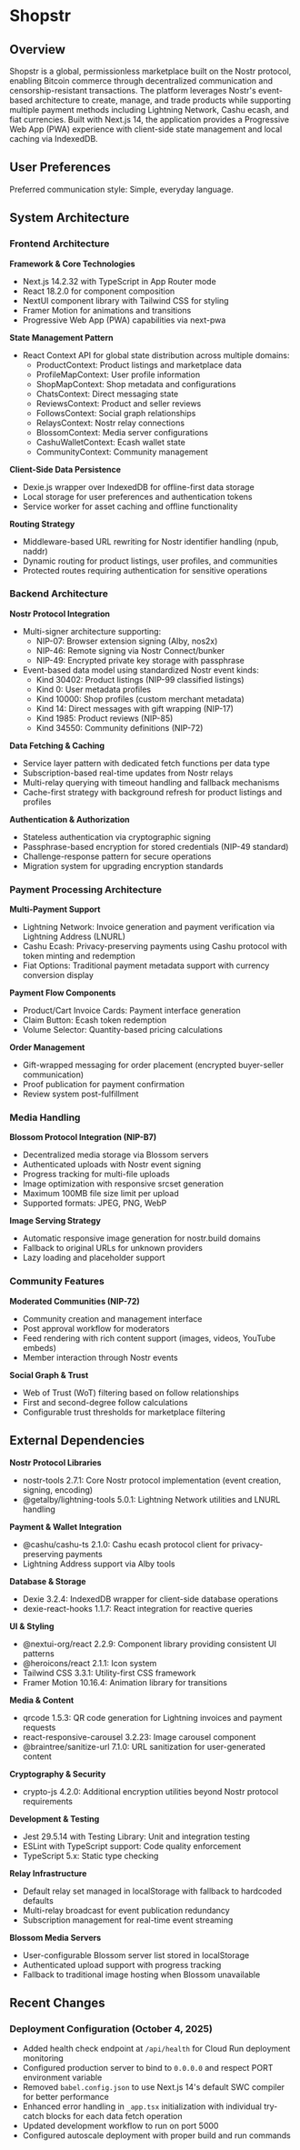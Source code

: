 # Shopstr

## Overview

Shopstr is a global, permissionless marketplace built on the Nostr protocol, enabling Bitcoin commerce through decentralized communication and censorship-resistant transactions. The platform leverages Nostr's event-based architecture to create, manage, and trade products while supporting multiple payment methods including Lightning Network, Cashu ecash, and fiat currencies. Built with Next.js 14, the application provides a Progressive Web App (PWA) experience with client-side state management and local caching via IndexedDB.

## User Preferences

Preferred communication style: Simple, everyday language.

## System Architecture

### Frontend Architecture

**Framework & Core Technologies**

- Next.js 14.2.32 with TypeScript in App Router mode
- React 18.2.0 for component composition
- NextUI component library with Tailwind CSS for styling
- Framer Motion for animations and transitions
- Progressive Web App (PWA) capabilities via next-pwa

**State Management Pattern**

- React Context API for global state distribution across multiple domains:
  - ProductContext: Product listings and marketplace data
  - ProfileMapContext: User profile information
  - ShopMapContext: Shop metadata and configurations
  - ChatsContext: Direct messaging state
  - ReviewsContext: Product and seller reviews
  - FollowsContext: Social graph relationships
  - RelaysContext: Nostr relay connections
  - BlossomContext: Media server configurations
  - CashuWalletContext: Ecash wallet state
  - CommunityContext: Community management

**Client-Side Data Persistence**

- Dexie.js wrapper over IndexedDB for offline-first data storage
- Local storage for user preferences and authentication tokens
- Service worker for asset caching and offline functionality

**Routing Strategy**

- Middleware-based URL rewriting for Nostr identifier handling (npub, naddr)
- Dynamic routing for product listings, user profiles, and communities
- Protected routes requiring authentication for sensitive operations

### Backend Architecture

**Nostr Protocol Integration**

- Multi-signer architecture supporting:
  - NIP-07: Browser extension signing (Alby, nos2x)
  - NIP-46: Remote signing via Nostr Connect/bunker
  - NIP-49: Encrypted private key storage with passphrase
- Event-based data model using standardized Nostr event kinds:
  - Kind 30402: Product listings (NIP-99 classified listings)
  - Kind 0: User metadata profiles
  - Kind 10000: Shop profiles (custom merchant metadata)
  - Kind 14: Direct messages with gift wrapping (NIP-17)
  - Kind 1985: Product reviews (NIP-85)
  - Kind 34550: Community definitions (NIP-72)

**Data Fetching & Caching**

- Service layer pattern with dedicated fetch functions per data type
- Subscription-based real-time updates from Nostr relays
- Multi-relay querying with timeout handling and fallback mechanisms
- Cache-first strategy with background refresh for product listings and profiles

**Authentication & Authorization**

- Stateless authentication via cryptographic signing
- Passphrase-based encryption for stored credentials (NIP-49 standard)
- Challenge-response pattern for secure operations
- Migration system for upgrading encryption standards

### Payment Processing Architecture

**Multi-Payment Support**

- Lightning Network: Invoice generation and payment verification via Lightning Address (LNURL)
- Cashu Ecash: Privacy-preserving payments using Cashu protocol with token minting and redemption
- Fiat Options: Traditional payment metadata support with currency conversion display

**Payment Flow Components**

- Product/Cart Invoice Cards: Payment interface generation
- Claim Button: Ecash token redemption
- Volume Selector: Quantity-based pricing calculations

**Order Management**

- Gift-wrapped messaging for order placement (encrypted buyer-seller communication)
- Proof publication for payment confirmation
- Review system post-fulfillment

### Media Handling

**Blossom Protocol Integration (NIP-B7)**

- Decentralized media storage via Blossom servers
- Authenticated uploads with Nostr event signing
- Progress tracking for multi-file uploads
- Image optimization with responsive srcset generation
- Maximum 100MB file size limit per upload
- Supported formats: JPEG, PNG, WebP

**Image Serving Strategy**

- Automatic responsive image generation for nostr.build domains
- Fallback to original URLs for unknown providers
- Lazy loading and placeholder support

### Community Features

**Moderated Communities (NIP-72)**

- Community creation and management interface
- Post approval workflow for moderators
- Feed rendering with rich content support (images, videos, YouTube embeds)
- Member interaction through Nostr events

**Social Graph & Trust**

- Web of Trust (WoT) filtering based on follow relationships
- First and second-degree follow calculations
- Configurable trust thresholds for marketplace filtering

## External Dependencies

**Nostr Protocol Libraries**

- nostr-tools 2.7.1: Core Nostr protocol implementation (event creation, signing, encoding)
- @getalby/lightning-tools 5.0.1: Lightning Network utilities and LNURL handling

**Payment & Wallet Integration**

- @cashu/cashu-ts 2.1.0: Cashu ecash protocol client for privacy-preserving payments
- Lightning Address support via Alby tools

**Database & Storage**

- Dexie 3.2.4: IndexedDB wrapper for client-side database operations
- dexie-react-hooks 1.1.7: React integration for reactive queries

**UI & Styling**

- @nextui-org/react 2.2.9: Component library providing consistent UI patterns
- @heroicons/react 2.1.1: Icon system
- Tailwind CSS 3.3.1: Utility-first CSS framework
- Framer Motion 10.16.4: Animation library for transitions

**Media & Content**

- qrcode 1.5.3: QR code generation for Lightning invoices and payment requests
- react-responsive-carousel 3.2.23: Image carousel component
- @braintree/sanitize-url 7.1.0: URL sanitization for user-generated content

**Cryptography & Security**

- crypto-js 4.2.0: Additional encryption utilities beyond Nostr protocol requirements

**Development & Testing**

- Jest 29.5.14 with Testing Library: Unit and integration testing
- ESLint with TypeScript support: Code quality enforcement
- TypeScript 5.x: Static type checking

**Relay Infrastructure**

- Default relay set managed in localStorage with fallback to hardcoded defaults
- Multi-relay broadcast for event publication redundancy
- Subscription management for real-time event streaming

**Blossom Media Servers**

- User-configurable Blossom server list stored in localStorage
- Authenticated upload support with progress tracking
- Fallback to traditional image hosting when Blossom unavailable

## Recent Changes

### Deployment Configuration (October 4, 2025)

- Added health check endpoint at `/api/health` for Cloud Run deployment monitoring
- Configured production server to bind to `0.0.0.0` and respect PORT environment variable
- Removed `babel.config.json` to use Next.js 14's default SWC compiler for better performance
- Enhanced error handling in `_app.tsx` initialization with individual try-catch blocks for each data fetch operation
- Updated development workflow to run on port 5000
- Configured autoscale deployment with proper build and run commands
